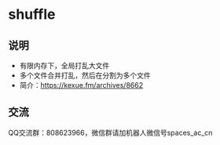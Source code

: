 # shuffle

## 说明
- 有限内存下，全局打乱大文件
- 多个文件合并打乱，然后在分割为多个文件
- 简介：https://kexue.fm/archives/8662

## 交流
QQ交流群：808623966，微信群请加机器人微信号spaces_ac_cn
